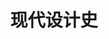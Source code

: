 ---
pageName: examination
title: 现代设计史
period: 2020年10月
courseID: "05424"
description: 注意事项：<br />1. 本试卷分为两部分，第一部分为选择题，第二部分为非选择题。<br />2. 应考者必须按试题顺序在答题卡指定位置上作答，答在试卷上无效。<br />3. 涂写部分、画图部分必须使用2B铅笔，书写部分必须使用黑色字迹签字笔。
sections:
  - title: 选择题
    topics: 
      - title: 单项选择题：本大题共 20 小题，每小题 1 分，共 20 分。在每小题列出的备选项中只有一项是最符合题目要求的，请将其选出。
        questions: 
          - title: 工业革命源于
            type: radio
            options:
              - answer: 英国
                isTrue: false
              - answer: 美国
                isTrue: false
              - answer: 德国
                isTrue: false
              - answer: 法国
                isTrue: false
          - title: 现代设计史上的第一个设计改革运动是
            type: radio
            options:
              - answer: 工艺美术运动
                isTrue: false
              - answer: 新艺术运动
                isTrue: false
              - answer: 装饰艺术运动
                isTrue: false
              - answer: 现代主义运动
                isTrue: false
          - title: 较早具有影响的工艺美术风格平面设计代表是由马克穆多的“世纪行会”出版的
            type: radio
            options:
              - answer: 《东方杂志》
                isTrue: false
              - answer: 《玩具马》
                isTrue: false
              - answer: 《工作室》
                isTrue: false
              - answer: 《科学·工艺·美术》
                isTrue: false
          - title: 佛兰克·赖特，是美国什么运动的干将？
            type: radio
            options:
              - answer: 装饰艺术
                isTrue: false
              - answer: 新艺术
                isTrue: false
              - answer: 工艺美术
                isTrue: false
              - answer: 现代主义
                isTrue: false
          - title: “新艺术”运动名称的提出者是
            type: radio
            options:
              - answer: 盖拉德
                isTrue: false
              - answer: 德方列
                isTrue: false
              - answer: 萨穆尔
                isTrue: false
              - answer: 卡拉宾
                isTrue: false
          - title: 西班牙“新艺术”运动的代表人物是
            type: radio
            options:
              - answer: 汉斯
                isTrue: false
              - answer: 拉斯金
                isTrue: false
              - answer: 科布西耶
                isTrue: false
              - answer: 高蒂
                isTrue: false
          - title: 德国的“青年风格”与奥地利的“分离派”都是从哪个运动中发展起来的？
            type: radio
            options:
              - answer: 装饰艺术
                isTrue: false
              - answer: 新艺术
                isTrue: false
              - answer: 工艺美术
                isTrue: false
              - answer: 现代主义
                isTrue: false
          - title: 可可夏耐尔是法国什么运动中的服装设计师？
            type: radio
            options:
              - answer: 装饰艺术运动
                isTrue: false
              - answer: 新艺术运动
                isTrue: false
              - answer: 工艺美术运动
                isTrue: false
              - answer: 风格派运动
                isTrue: false
          - title: 现代建筑产生以来坚持面向大众的基本立场，实现了奥地利建筑家阿道夫·鲁斯提出的
            type: radio
            options:
              - answer: 装饰即设计
                isTrue: false
              - answer: 装饰即罪恶
                isTrue: false
              - answer: 无装饰
                isTrue: false
              - answer: 反装饰
                isTrue: false
          - title: “施罗德住宅”的设计者是
            type: radio
            options:
              - answer: 里特维特
                isTrue: false
              - answer: 米斯
                isTrue: false
              - answer: 柯布西耶
                isTrue: false
              - answer: 蒙德里安
                isTrue: false
          - title: “落水住宅”的设计师是
            type: radio
            options:
              - answer: 赖特
                isTrue: false
              - answer: 科布西耶
                isTrue: false
              - answer: 贝律铭
                isTrue: false
              - answer: 米斯
                isTrue: false
          - title: 包豪斯的第二任校长是
            type: radio
            options:
              - answer: 格罗佩斯
                isTrue: false
              - answer: 迈耶
                isTrue: false
              - answer: 米斯
                isTrue: false
              - answer: 依顿
                isTrue: false
          - title: 哪位设计师于 1925 年设计了世界上第一把钢管椅子——瓦西里钢管椅？
            type: radio
            options:
              - answer: 马谢·布鲁尔
                isTrue: false
              - answer: 拜耶
                isTrue: false
              - answer: 阿尔柏斯
                isTrue: false
              - answer: 朱斯特·史密特
                isTrue: false
          - title: 设计师罗维设计生涯的转折点是
            type: radio
            options:
              - answer: 改良了“格斯特纳”复印机
                isTrue: false
              - answer: 可口可乐标志设计
                isTrue: false
              - answer: 太空实验室
                isTrue: false
              - answer: “冰点”冰箱设计
                isTrue: false
          - title: 使工业设计制度化进程在美国得以发展的公司是
            type: radio
            options:
              - answer: 奥利维蒂公司
                isTrue: false
              - answer: IBM 公司
                isTrue: false
              - answer: 布劳恩公司
                isTrue: false
              - answer: 通用电气公司
                isTrue: false
          - title: 德国包豪斯发起的现代主义设计运动到美国之后转变为
            type: radio
            options:
              - answer: 国际主义风格
                isTrue: false
              - answer: 后现代主义风格
                isTrue: false
              - answer: 新古典主义风格
                isTrue: false
              - answer: 高科技风格
                isTrue: false
          - title: 战后作为对国际主义建筑风格的回应，在平面设计上出现了
            type: radio
            options:
              - answer: 德国国际主义风格
                isTrue: false
              - answer: 美国国际主义风格
                isTrue: false
              - answer: 瑞士国际主义风格
                isTrue: false
              - answer: 日本国际主义风格
                isTrue: false
          - title: 因设计PH系列灯具而体现了斯堪的纳维亚工业设计特色的设计家是
            type: radio
            options:
              - answer: 博森
                isTrue: false
              - answer: 汉宁森
                isTrue: false
              - answer: 简森
                isTrue: false
              - answer: 雅科布森
                isTrue: false
          - title: 美国设计的风格特征包括：实用性、多元化、折衷主义和
            type: radio
            options:
              - answer: 精英化
                isTrue: false
              - answer: 理性主义
                isTrue: false
              - answer: 有机性
                isTrue: false
              - answer: 商业化
                isTrue: false
          - title: 香港中国银行大楼的设计者是
            type: radio
            options:
              - answer: 科布西耶
                isTrue: false
              - answer: 高蒂
                isTrue: false
              - answer: 赖特
                isTrue: false
              - answer: 贝聿铭
                isTrue: false
  - title: 非选择题
    topics: 
      - title: 填空题：本大题共10空，每空1分，共10分。
        questions: 
          - title: 西班牙在新艺术运动中的杰出代表人物是________，其一生最重要的建筑设计是至今仍没有完成的________。
            type: text
            answer: 
          - title: 好莱坞风格重要的代表作品是________剧院和________剧院。
            type: text
            answer: 
          - title: 俄国构成主义的代表作“第三国际塔”的设计者是________；海报“红楔子攻打白色”的设计者是________。
            type: text
            answer: 
          - title: 《为真实世界的设计》是理论家________撰写的，他的国籍是________。
            type: text
            answer: 
          - title: 后现代代表人物温图利的著作有《________》与《________》。
            type: text
            answer: 
      - title: 判断改错题：本大题共 5 小题，每小题 4 分，共 20 分。判断下列各题划线处的正误，在“答题卡”的试题序号后，正确的划上 “√”，错误的划上 “X”，并改正划线处的错误。
        questions: 
          - title: 现代设计的第一次改良运动“工艺美术运动”明确<u>主张机械化生产</u>。
            type: yesOrNo
            isTrue: false
            answer: 
          - title: “德国设计之父”是<u>贝伦斯</u>。
            type: yesOrNo
            isTrue: false
            answer: 
          - title: 美国竞争激烈的商业市场上，设计遵循的原则是<u>“形式追随功能”</u>。
            type: yesOrNo
            isTrue: false
            answer: 
          - title: 二战后设计上的一个重大的转折是<u>塑料</u>取代了金属材料。
            type: yesOrNo
            isTrue: false
            answer: 
          - title: 战后德国成立了乌尔姆设计学院逐渐形成了德国的<u>新功能主义</u>。
            type: yesOrNo
            isTrue: false
            answer: 
      - title: 简答题：本大题共 5 小题，每小题 6 分，共 30 分。
        questions: 
          - title: 简述高科技风格的特点。
            type: textarea
            answer: 
          - title: 简述德国工业同盟的宗旨。
            type: textarea
            answer: 
          - title: 简述乌尔姆设计学院。
            type: textarea
            answer: 
          - title: 列举三个罗维的代表作品。
            type: textarea
            answer: 
          - title: 简述朗香教堂的设计特点。
            type: textarea
            answer: 
      - title: 论述题：本大题共 2 小题，每小题 10 分，共 20 分。
        questions: 
          - title: 试述有计划废止制度的内容、作用及其后果
            type: textarea
            answer: 
          - title: 试述工艺美术运动主要参与国家的代表人物及其作品。
            type: textarea
            answer: 
---
